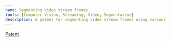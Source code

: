 ```yaml
---
name: Segmenting video stream frames
tools: [Computer Vision, Streaming, Video, Segmentation]
description: A patent for segmenting video stream frames using various CV techniques
---
```


[Patent](https://patents.google.com/patent/US20210012114A1)
